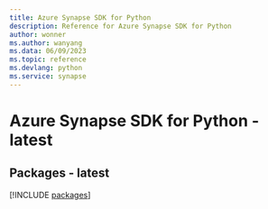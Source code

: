 ```yaml
---
title: Azure Synapse SDK for Python
description: Reference for Azure Synapse SDK for Python
author: wonner
ms.author: wanyang
ms.data: 06/09/2023
ms.topic: reference
ms.devlang: python
ms.service: synapse
---
```

# Azure Synapse SDK for Python - latest
## Packages - latest
[!INCLUDE [packages](synapse-index.md)]